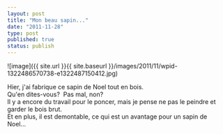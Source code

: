 ```yaml
---
layout: post
title: "Mon beau sapin..."
date: "2011-11-28"
type: post
published: true
status: publish
---
```


![image]({{ site.url }}{{ site.baseurl }}/images/2011/11/wpid-1322486570738-e1322487150412.jpg)

Hier, j'ai fabrique ce sapin de Noel tout en bois.  
Qu'en dites-vous?  Pas mal, non?  
Il y a encore du travail pour le poncer, mais je pense ne pas le peindre et garder le bois brut.  
Et en plus, il est demontable, ce qui est un avantage pour un sapin de Noel...

